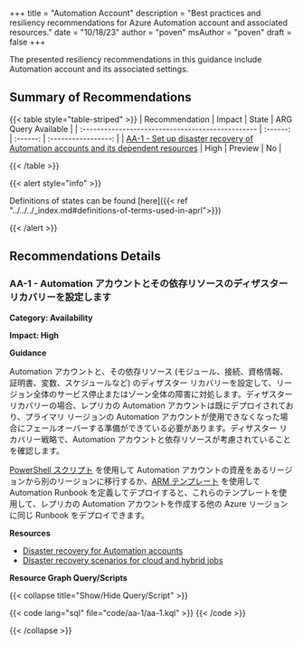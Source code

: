 +++
title = "Automation Account"
description = "Best practices and resiliency recommendations for Azure Automation account and associated resources."
date = "10/18/23"
author = "poven"
msAuthor = "poven"
draft = false
+++

The presented resiliency recommendations in this guidance include Automation account and its associated settings.

## Summary of Recommendations

{{< table style="table-striped" >}}
| Recommendation                                    |  Impact  |  State   | ARG Query Available |
| :------------------------------------------------ | :------: | :------: | :-----------------: |
| [AA-1 - Set up disaster recovery of Automation accounts and its dependent resources](#aa-1---set-up-disaster-recovery-of-automation-accounts-and-its-dependent-resources) | High | Preview  |         No         |

{{< /table >}}

{{< alert style="info" >}}

Definitions of states can be found [here]({{< ref "../../../_index.md#definitions-of-terms-used-in-aprl">}})

{{< /alert >}}

## Recommendations Details

### AA-1 - Automation アカウントとその依存リソースのディザスター リカバリーを設定します

**Category: Availability**

**Impact: High**

**Guidance**

Automation アカウントと、その依存リソース (モジュール、接続、資格情報、証明書、変数、スケジュールなど) のディザスター リカバリーを設定して、リージョン全体のサービス停止またはゾーン全体の障害に対処します。ディザスター リカバリーの場合、レプリカの Automation アカウントは既にデプロイされており、プライマリ リージョンの Automation アカウントが使用できなくなった場合にフェールオーバーする準備ができている必要があります。ディザスター リカバリー戦略で、Automation アカウントと依存リソースが考慮されていることを確認します。

[PowerShell スクリプト](https://learn.microsoft.com/ja-jp/azure/automation/automation-disaster-recovery?tabs=win-hrw%2Cps-script%2Coption-one#script-to-migrate-automation-account-assets-from-one-region-to-another) を使用して Automation アカウントの資産をあるリージョンから別のリージョンに移行するか、[ARM テンプレート](https://learn.microsoft.com/ja-jp/azure/azure-resource-manager/management/overview) を使用して Automation Runbook を定義してデプロイすると、これらのテンプレートを使用して、レプリカの Automation アカウントを作成する他の Azure リージョンに同じ Runbook をデプロイできます。

**Resources**

- [Disaster recovery for Automation accounts](https://learn.microsoft.com/ja-jp/azure/automation/automation-disaster-recovery?tabs=win-hrw%2Cps-script%2Coption-one)
- [Disaster recovery scenarios for cloud and hybrid jobs](https://learn.microsoft.com/ja-jp/azure/automation/automation-disaster-recovery?tabs=win-hrw%2Cps-script%2Coption-one#scenarios-for-cloud-and-hybrid-jobs)

**Resource Graph Query/Scripts**

{{< collapse title="Show/Hide Query/Script" >}}

{{< code lang="sql" file="code/aa-1/aa-1.kql" >}} {{< /code >}}

{{< /collapse >}}

<br><br>
